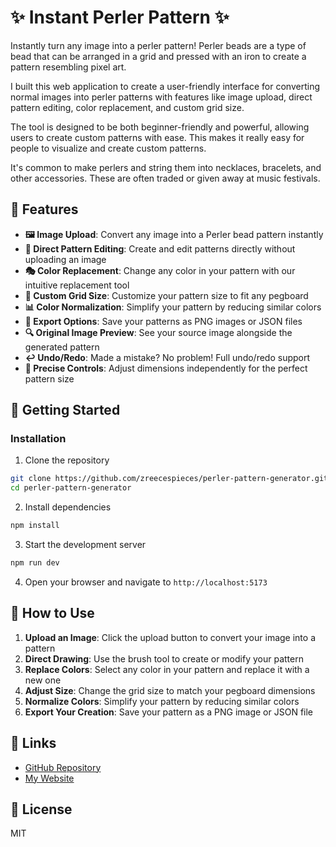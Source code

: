 # ✨ Instant Perler Pattern ✨

Instantly turn any image into a perler pattern! Perler beads are a type of bead that can be arranged in a grid and pressed with an iron to create a pattern resembling pixel art.

I built this web application to create a user-friendly interface for converting normal images into perler patterns with features like image upload, direct pattern editing, color replacement, and custom grid size.

The tool is designed to be both beginner-friendly and powerful, allowing users to create custom patterns with ease. This makes it really easy for people to visualize and create custom patterns.

It's common to make perlers and string them into necklaces, bracelets, and other accessories. These are often traded or given away at music festivals.

## 🎨 Features

- **🖼️ Image Upload**: Convert any image into a Perler bead pattern instantly
- **🔄 Direct Pattern Editing**: Create and edit patterns directly without uploading an image
- **🎭 Color Replacement**: Change any color in your pattern with our intuitive replacement tool
- **🧩 Custom Grid Size**: Customize your pattern size to fit any pegboard
- **📊 Color Normalization**: Simplify your pattern by reducing similar colors
- **💾 Export Options**: Save your patterns as PNG images or JSON files
- **🔍 Original Image Preview**: See your source image alongside the generated pattern
- **↩️ Undo/Redo**: Made a mistake? No problem! Full undo/redo support
- **🎯 Precise Controls**: Adjust dimensions independently for the perfect pattern size

## 🚀 Getting Started

### Installation

1. Clone the repository

```bash
git clone https://github.com/zreecespieces/perler-pattern-generator.git
cd perler-pattern-generator
```

2. Install dependencies

```bash
npm install
```

3. Start the development server

```bash
npm run dev
```

4. Open your browser and navigate to `http://localhost:5173`

## 📖 How to Use

1. **Upload an Image**: Click the upload button to convert your image into a pattern
2. **Direct Drawing**: Use the brush tool to create or modify your pattern
3. **Replace Colors**: Select any color in your pattern and replace it with a new one
4. **Adjust Size**: Change the grid size to match your pegboard dimensions
5. **Normalize Colors**: Simplify your pattern by reducing similar colors
6. **Export Your Creation**: Save your pattern as a PNG image or JSON file

## 🔗 Links

- [GitHub Repository](https://github.com/zreecespieces/perler-pattern-generator)
- [My Website](https://zacharyreece.dev)

## 📜 License

MIT
